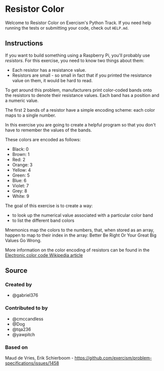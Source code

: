 # Resistor Color

Welcome to Resistor Color on Exercism's Python Track.
If you need help running the tests or submitting your code, check out `HELP.md`.

## Instructions

If you want to build something using a Raspberry Pi, you'll probably use _resistors_.
For this exercise, you need to know two things about them:

* Each resistor has a resistance value.
* Resistors are small - so small in fact that if you printed the resistance value on them, it would be hard to read.

To get around this problem, manufacturers print color-coded bands onto the resistors to denote their resistance values.
Each band has a position and a numeric value.

The first 2 bands of a resistor have a simple encoding scheme: each color maps to a single number.

In this exercise you are going to create a helpful program so that you don't have to remember the values of the bands.

These colors are encoded as follows:

- Black: 0
- Brown: 1
- Red: 2
- Orange: 3
- Yellow: 4
- Green: 5
- Blue: 6
- Violet: 7
- Grey: 8
- White: 9

The goal of this exercise is to create a way:
- to look up the numerical value associated with a particular color band
- to list the different band colors

Mnemonics map the colors to the numbers, that, when stored as an array, happen to map to their index in the array: Better Be Right Or Your Great Big Values Go Wrong.

More information on the color encoding of resistors can be found in the [Electronic color code Wikipedia article](https://en.wikipedia.org/wiki/Electronic_color_code)

## Source

### Created by

- @gabriel376

### Contributed to by

- @cmccandless
- @Dog
- @tqa236
- @yawpitch

### Based on

Maud de Vries, Erik Schierboom - https://github.com/exercism/problem-specifications/issues/1458